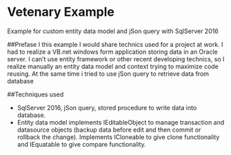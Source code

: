# Vetenary Example
Example for custom entity data model and jSon query with SqlServer 2016

##Prefase
I this example I would share technics used for a project at work. I had to realize a VB.net windows form application storing data in an Oracle server. I can’t use entity framework or other recent developing technics, so I realize manually an entity data model and context trying to maximize code reusing. At the same time i tried to use jSon query to retrieve data from database

##Techniques used
* SqlServer 2016, jSon query, stored procedure to write data into database.
* Entity data model implements IEditableObject to manage transaction and datasource objects (backup data before edit and then commit or    rollback the change). 
  Implements ICloneable to give clone functionality and IEquatable to give compare functionality.
